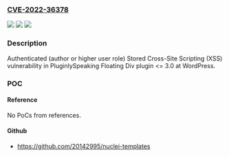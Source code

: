 ### [CVE-2022-36378](https://cve.mitre.org/cgi-bin/cvename.cgi?name=CVE-2022-36378)
![](https://img.shields.io/static/v1?label=Product&message=Floating%20Div%20(WordPress%20plugin)&color=blue)
![](https://img.shields.io/static/v1?label=Version&message=%3C%3D%203.0%3C%3D%203.0%20&color=brighgreen)
![](https://img.shields.io/static/v1?label=Vulnerability&message=CWE-79%20Cross-site%20Scripting%20(XSS)&color=brighgreen)

### Description

Authenticated (author or higher user role) Stored Cross-Site Scripting (XSS) vulnerability in PluginlySpeaking Floating Div plugin <= 3.0 at WordPress.

### POC

#### Reference
No PoCs from references.

#### Github
- https://github.com/20142995/nuclei-templates

